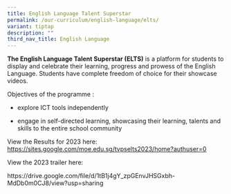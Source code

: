 ```yaml
---
title: English Language Talent Superstar
permalink: /our-curriculum/english-language/elts/
variant: tiptap
description: ""
third_nav_title: English Language
---
```

<p><strong>The English Language Talent Superstar (ELTS)</strong> is a platform for students to display and celebrate their learning, progress and prowess of the English Language. Students have complete freedom of choice for their showcase videos.</p><p>Objectives of the programme :</p><ul data-tight="true" class="tight"><li><p>explore ICT tools independently</p></li><li><p>engage in self-directed learning, showcasing their learning, talents and skills to the entire school community</p></li></ul><p>View the Results for 2023 here: <a href="https://sites.google.com/moe.edu.sg/tvpselts2023/home?authuser=0" rel="noopener noreferrer nofollow" target="_blank">https://sites.google.com/moe.edu.sg/tvpselts2023/home?authuser=0</a></p><p>View the 2023 trailer here:</p><p><a rel="noopener noreferrer nofollow" target="_blank">https://drive.google.com/file/d/1tB1j4gY_zpGEnvJHSGxbh-MdDb0m0CJ8/view?usp=sharing</a><br></p>